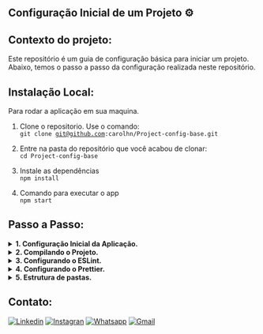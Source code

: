 ## Configuração Inicial de um Projeto ⚙️

## Contexto do projeto:

Este repositório é um guia de configuração básica para iniciar um projeto. Abaixo, temos o passo a passo da configuração realizada neste repositório.

## Instalação Local:

Para rodar a aplicação em sua maquina.

1. Clone o repositorio. Use o comando:</br>
   <code>git clone git@github.com:carolhn/Project-config-base.git</code></br>

2. Entre na pasta do repositório que você acabou de clonar:</br>
   <code>cd Project-config-base</code>

3. Instale as dependências</br>
   <code>npm install</code>

4. Comando para executar o app</br>
   <code>npm start</code>

## Passo a Passo:

<details>
  <summary><strong>1. Configuração Inicial da Aplicação.</strong></summary>
Vamos começar configurando sua aplicação do zero.

#### 1.1 Inicializando o Node Package.json.

Primeiro, inicie sua aplicação criando o arquivo package.json, que ajuda a gerenciar os pacotes do seu projeto.

```sh
npm init -y
```

#### 1.2 Instalação do Typescript.

Como nosso código final será convertido em JavaScript antes de ser publicado online, vamos instalar o TypeScript no ambiente de desenvolvimento.

```sh
npm install typescript ts-node-dev @types/node tsconfig-paths -D
```

#### 1.3 Configurando o TypeScript.

A seguir, configure o TypeScript para o seu projeto. Isso envolve a criação do arquivo tsconfig.json com as configurações necessárias.

```sh
npx tsc --init --rootDir src --outDir build --esModuleInterop --resolveJsonModule --lib es6 --module commonjs --allowJs true --noImplicitAny true
```

#### 1.4 Configurando o .gitignore

Para manter seu controle de versão limpo e evitar a inclusão acidental de arquivos desnecessários ou sensíveis, crie e configure o arquivo .gitignore.

</details>

<details>
  <summary><strong>2. Compilando o Projeto.</strong></summary>
Nesta seção, vamos compilar o projeto e executá-lo.

#### 2.1 Criando a Estrutura do Projeto.

Começaremos criando a estrutura básica do projeto. Execute os seguintes comandos para criar a pasta src e o arquivo server.ts:

```sh
mkdir src
touch src/server.ts
```

#### 2.2 Compilando o Typescript.

Dentro do arquivo src/server.ts, adicione o seguinte código que será compilado:

```sh
console.log('Hello World!')
```

#### 2.3 Executando o Compilador TypeScript.

Agora, vamos executar o comando tsc para compilar o código TypeScript. Ele usará as configurações definidas no arquivo tsconfig.json no diretório atual:

```sh
npx tsc
```

#### 2.4 Executando o Código Compilado.

O código compilado será gerado na pasta build. Para executar a aplicação, use o seguinte comando:

```sh
node build/server.js
```

#### 2.5 Criando um Script de Desenvolvimento.

Para facilitar o desenvolvimento, utilizaremos a biblioteca ts-node-dev. Vamos criar um novo script no arquivo package.json para executar o projeto com o ts-node-dev:

```sh
"scripts": {
  "dev": "ts-node-dev --inspect --transpile-only --ignore-watch node_modules src/server.ts"
```

#### 2.6 Executando o Servidor em Modo de Desenvolvimento.

Finalmente, no terminal, execute o comando a seguir para iniciar o servidor em modo de desenvolvimento:

```sh
npm run dev
```

</details>

<details>
  <summary><strong>3. Configurando o ESLint.</strong></summary>
O ESLint é uma ferramenta de linting JavaScript que permite aplicar um conjunto de padrões de estilo, formatação e codificação ao seu código.

#### 3.1 Instalação e Configuração do ESLint

Comece instalando o ESLint no seu projeto com o seguinte comando:

```sh
npx npm install --save-dev eslint @typescript-eslint/parser @typescript-eslint/eslint-plugin
```

#### 3.2 Criando o arquivo .eslintrc

Na raiz do seu projeto, crie um arquivo chamado .eslintrc com uma configuração inicial do ESLint. Você pode adicionar as seguintes configurações:

```sh
{
  "root": true,
  "parser": "@typescript-eslint/parser",
  "plugins": [
    "@typescript-eslint"
  ],
  "extends": [
    "eslint:recommended",
    "plugin:@typescript-eslint/eslint-recommended",
    "plugin:@typescript-eslint/recommended"
  ]
}
```

#### 3.3 Criando o arquivo .eslintignore

Crie um arquivo chamado .eslintignore e adicione os seguintes comandos para evitar que determinados diretórios e arquivos sejam verificados pelo ESLint:

```sh
node_modules
dist
build
/*.js
```

#### 3.4 Criando um Script de Desenvolvimento.

Adicione scripts no arquivo package.json para executar o lint e corrigir automaticamente os problemas:

```sh
"scripts": {
  "lint": "eslint . --ext .ts",
  "lint-fix": "eslint . --ext .ts --fix"
```

#### 3.5 Executando o Lint.

Agora, você pode executar o lint do seu projeto ou executar uma correção automática dos problemas com os seguintes comandos:

```sh
npm run lint
npm run lint-fix
```

</details>

<details>
  <summary><strong>4. Configurando o Prettier.</strong></summary>
O Prettier é um formatador de código opinativo e, em conjunto com o ESLint, forma uma parceria perfeita para nós, desenvolvedores.

#### 4.1 Instalação e Configuração do Prettier.

Comece instalando o Prettier no seu projeto com o seguinte comando:

```sh
npx npm install prettier -D
```

#### 4.2 Criando o arquivo .prettierrc

Na raiz do seu projeto, crie um arquivo chamado .prettierrc com uma configuração inicial do Prettier. Você pode adicionar as seguintes configurações:

```sh
{
  "semi": true,
  "trailingComma": "all",
  "singleQuote": true,
  "printWidth": 80,
  "arrowParens": "avoid"
}
```

##### ⚠️ATENÇÃO⚠️

É fundamental que a extensão "Prettier - Code Formatter" esteja instalada no VSCode, pois permitirá a formatação automática do código ao salvar o arquivo.

#### 4.3 Configurando o Prettier para trabalhar com ESLint.

Com o ESLint e o Prettier já instalados, instale também esses dois pacotes:

```sh
npm install eslint-config-prettier@6.15.0 eslint-plugin-prettier@3.2.0 --save-dev
```

#### 4.4 Ajustar o arquivo .eslintrc

Ajuste o arquivo .eslintrc da seguinte forma para que o ESLint e o Prettier funcionem em conjunto:

```sh
{
  "root": true,
  "parser": "@typescript-eslint/parser",
  "plugins": [
    "@typescript-eslint",
    "prettier"
  ],
  "extends": [
    "eslint:recommended",
    "plugin:@typescript-eslint/eslint-recommended",
    "plugin:@typescript-eslint/recommended",
    "prettier/@typescript-eslint",
    "plugin:prettier/recommended"
  ],
  "rules": {
    "no-console": "warn",
    "prettier/prettier": "error"
  }
```

</details>

<details>
  <summary><strong>5. Estrutura de pastas.</strong></summary>

#### 5.1 Criando a Estrutura de Pastas.

A estrutura de pastas é uma parte fundamental da organização do projeto. Ela ajuda a manter seu código organizado e facilita a navegação e o desenvolvimento da aplicação. Abaixo está a estrutura de pastas desenvolvida nesse projeto:

```sh
PROJECT-CONFIG-BASE/
|-- src/
|   |-- api/
|   |   |-- controllers/
|   |   |-- routes/
|   |   |-- middleware/
|   |   |-- services/
|   |   |--server.ts
|   |-- database/
|   |   |-- config/
|   |   |-- migrations/
|   |   |-- models/
|   |   |-- seeders/
|   |-- utils/
|-- tests/
|   |-- unit/
|   |-- integration/
|-- node_modules/
|-- package.json
|-- package-lock.json
|-- .gitignore
|-- .eslintignore
|-- .eslintrc
|-- .prettierrc
|-- .editorconfig
|-- tsconfig.json
|-- README.md

```

#### 5.2 Explicação de cada pasta.

-- src/: Esta é a pasta raiz do código-fonte.

-- api/: Esta pasta contém os principais componentes relacionados à lógica da aplicação.

-- database/: Esta pasta contém configurações, migrações, modelos e seeders relacionados ao banco de dados da aplicação.

-- utils/: Esta pasta contém utilitários ou funções de uso geral.

-- tests/: Aqui, são os testes unitários e de integração para garantir a qualidade do código.

##### Outros arquivos e pastas incluem:

`node_modules/`: Dependências do projeto.
`package.json e package-lock.json``: Informações do projeto e dependências.
`eslintignore, .eslintrc, .prettierrc, .editorconfig`Configurações de lint e formatação.`tsconfig.json`: Configuração TypeScript.
`.gitignore`: Ignora arquivos não rastreados pelo Git.
`README.md`: Documentação do projeto.

#### 5.2 Ajustar o arquivo package.json.

Aqui, vamos atualizar o script "dev" para utilizar a ferramenta 'ts-node-dev' após mover o arquivo server.ts para uma nova localização.

```sh
{
  "scripts": {
    "dev": "ts-node-dev --inspect --transpile-only --ignore-watch node_modules src/api/server.ts",
  }
```

</details>

## Contato:

[![Linkedin](https://img.shields.io/badge/LinkedIn-0077B5?style=for-the-badge&logo=linkedin&logoColor=white)](https://www.linkedin.com/in/caroline-nunes-devfullstack/)
[![Instagran](https://img.shields.io/badge/Instagram-E4405F?style=for-the-badge&logo=instagram&logoColor=white)](https://www.instagram.com/caarolhn/)
[![Whatsapp](https://img.shields.io/badge/WhatsApp-25D366?style=for-the-badge&logo=whatsapp&logoColor=white)](https://wa.me/48988037114)
[![Gmail](https://img.shields.io/badge/Gmail-D14836?style=for-the-badge&logo=gmail&logoColor=white)](mailto:nunescaroline905@gmail.com)
